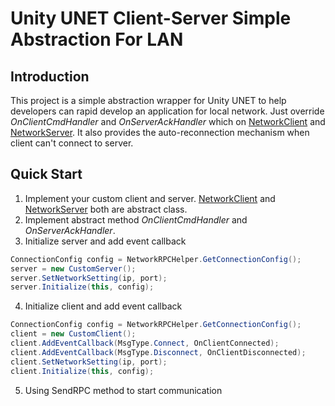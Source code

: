 # Unity UNET Client-Server Simple Abstraction For LAN

## Introduction

This project is a simple abstraction wrapper for Unity UNET to help developers can rapid develop an application for local network. Just override *OnClientCmdHandler* and *OnServerAckHandler* which on [NetworkClient](Assets/NetworkLANClient.cs) and [NetworkServer](Assets/NetworkServer.cs). It also provides the auto-reconnection mechanism when client can't connect to server.

## Quick Start
1. Implement your custom client and server. [NetworkClient](Assets/NetworkLANClient.cs) and [NetworkServer](Assets/NetworkServer.cs) both are abstract class.
2. Implement abstract method *OnClientCmdHandler* and *OnServerAckHandler*.
3. Initialize server and add event callback
```cs
ConnectionConfig config = NetworkRPCHelper.GetConnectionConfig();
server = new CustomServer();
server.SetNetworkSetting(ip, port);
server.Initialize(this, config);
```

4. Initialize client and add event callback
```cs
ConnectionConfig config = NetworkRPCHelper.GetConnectionConfig();
client = new CustomClient();
client.AddEventCallback(MsgType.Connect, OnClientConnected);
client.AddEventCallback(MsgType.Disconnect, OnClientDisconnected);
client.SetNetworkSetting(ip, port);
client.Initialize(this, config);
```

5. Using SendRPC method to start communication
